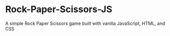 # Rock-Paper-Scissors-JS
A simple Rock Paper Scissors game built with vanilla JavaScript, HTML, and CSS
